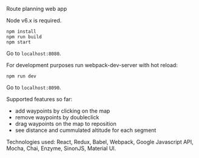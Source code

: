 Route planning web app

Node v6.x is required.

```
npm install
npm run build
npm start
```
Go to ```localhost:8080```.

For development purposes run webpack-dev-server with hot reload:
```
npm run dev
```

Go to ```localhost:8090```.

Supported features so far:
* add waypoints by clicking on the map
* remove waypoints by doubleclick
* drag waypoints on the map to reposition
* see distance and cummulated altitude for each segment

Technologies used: React, Redux, Babel, Webpack, Google Javascript API, Mocha, Chai, Enzyme, SinonJS, Material UI.

